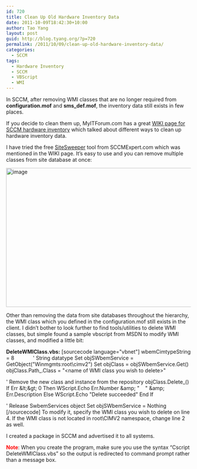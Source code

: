 ```yaml
---
id: 720
title: Clean Up Old Hardware Inventory Data
date: 2011-10-09T18:42:30+10:00
author: Tao Yang
layout: post
guid: http://blog.tyang.org/?p=720
permalink: /2011/10/09/clean-up-old-hardware-inventory-data/
categories:
  - SCCM
tags:
  - Hardware Inventory
  - SCCM
  - VBScript
  - WMI
---
```

In SCCM, after removing WMI classes that are no longer required from <strong>configuration.mof</strong> and <strong>sms_def.mof</strong>, the inventory data still exists in few places.

If you decide to clean them up, MyITForum.com has a great <a href="http://www.myitforum.com/myITWiki/sccminv.ashx">WIKI page for SCCM hardware inventory</a> which talked about different ways to clean up hardware inventory data.

I have tried the free <a href="http://www.sccmexpert.com/site_sweeper.aspx">SiteSweeper</a> tool from SCCMExpert.com which was mentioned in the WIKI page. It’s easy to use and you can remove multiple classes from site database at once:

<a href="http://blog.tyang.org/wp-content/uploads/2011/10/image12.png"><img style="background-image: none; padding-left: 0px; padding-right: 0px; display: inline; padding-top: 0px; border: 0px;" title="image" src="http://blog.tyang.org/wp-content/uploads/2011/10/image_thumb12.png" alt="image" width="580" height="378" border="0" /></a>

Other than removing the data from site databases throughout the hierarchy, the WMI class which you defined in the configuration.mof still exists in the client. I didn’t bother to look further to find tools/utilities to delete WMI classes, but simple found a sample vbscript from MSDN to modify WMI classes, and modified a little bit:

<strong>DeleteWMIClass.vbs:</strong>
[sourcecode language="vbnet"]
wbemCimtypeString = 8             ' String datatype
Set objSWbemService = GetObject(&quot;Winmgmts:root\cimv2&quot;)
Set objClass = objSWbemService.Get()
objClass.Path_.Class = &quot;&lt;name of WMI class you wish to delete&gt;&quot;

' Remove the new class and instance from the repository
objClass.Delete_()
If Err &amp;lt;&amp;gt; 0 Then
WScript.Echo Err.Number &amp;amp; &quot;    &quot; &amp;amp; Err.Description
Else
WScript.Echo &quot;Delete succeeded&quot;
End If

' Release SwbemServices object
Set objSWbemService = Nothing
[/sourcecode]
To modify it, specify the WMI class you wish to delete on line 4. If the WMI class is not located in root\CIMV2 namespace, change line 2 as well.

I created a package in SCCM and advertised it to all systems.

<strong><span style="color: #ff0000;">Note</span></strong>: When you create the program, make sure you use the syntax “Cscript DeleteWMIClass.vbs” so the output is redirected to command prompt rather than a message box.